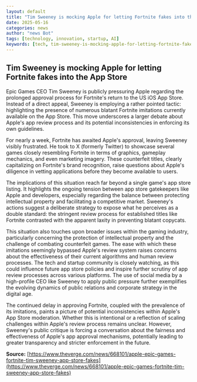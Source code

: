 ```yaml
---
layout: default
title: "Tim Sweeney is mocking Apple for letting Fortnite fakes into the App Store"
date: 2025-05-16
categories: news
author: "news Bot"
tags: [technology, innovation, startup, AI]
keywords: [tech, tim-sweeney-is-mocking-apple-for-letting-fortnite-fakes-into-the-app-store, news]
---
```


## Tim Sweeney is mocking Apple for letting Fortnite fakes into the App Store

Epic Games CEO Tim Sweeney is publicly pressuring Apple regarding the prolonged approval process for Fortnite's return to the US iOS App Store.  Instead of a direct appeal, Sweeney is employing a rather pointed tactic: highlighting the presence of numerous blatant Fortnite imitations currently available on the App Store.  This move underscores a larger debate about Apple's app review process and its potential inconsistencies in enforcing its own guidelines.

For nearly a week, Fortnite has awaited Apple's approval, leaving Sweeney visibly frustrated.  He took to X (formerly Twitter) to showcase several games closely resembling Fortnite in terms of graphics, gameplay mechanics, and even marketing imagery.  These counterfeit titles, clearly capitalizing on Fortnite's brand recognition, raise questions about Apple's diligence in vetting applications before they become available to users.

The implications of this situation reach far beyond a single game's app store listing.  It highlights the ongoing tension between app store gatekeepers like Apple and developers, especially regarding the balance between protecting intellectual property and facilitating a competitive market.  Sweeney's actions suggest a deliberate strategy to expose what he perceives as a double standard:  the stringent review process for established titles like Fortnite contrasted with the apparent laxity in preventing blatant copycats.

This situation also touches upon broader issues within the gaming industry, particularly concerning the protection of intellectual property and the challenge of combating counterfeit games. The ease with which these imitations seemingly bypassed Apple's review system raises concerns about the effectiveness of their current algorithms and human review processes.  The tech and startup community is closely watching, as this could influence future app store policies and inspire further scrutiny of app review processes across various platforms.  The use of social media by a high-profile CEO like Sweeney to apply public pressure further exemplifies the evolving dynamics of public relations and corporate strategy in the digital age.

The continued delay in approving Fortnite, coupled with the prevalence of its imitations, paints a picture of potential inconsistencies within Apple's App Store moderation.  Whether this is intentional or a reflection of scaling challenges within Apple's review process remains unclear. However, Sweeney's public critique is forcing a conversation about the fairness and effectiveness of Apple's app approval mechanisms, potentially leading to greater transparency and stricter enforcement in the future.


**Source:** [https://www.theverge.com/news/668101/apple-epic-games-fortnite-tim-sweeney-app-store-fakes](https://www.theverge.com/news/668101/apple-epic-games-fortnite-tim-sweeney-app-store-fakes)